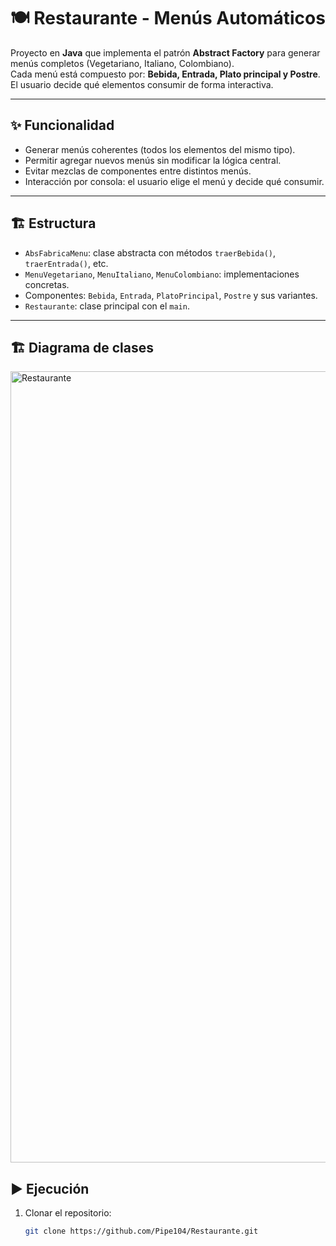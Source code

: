 # 🍽️ Restaurante - Menús Automáticos

Proyecto en **Java** que implementa el patrón **Abstract Factory** para generar menús completos (Vegetariano, Italiano, Colombiano).  
Cada menú está compuesto por: **Bebida, Entrada, Plato principal y Postre**.  
El usuario decide qué elementos consumir de forma interactiva.

---

## ✨ Funcionalidad
- Generar menús coherentes (todos los elementos del mismo tipo).
- Permitir agregar nuevos menús sin modificar la lógica central.
- Evitar mezclas de componentes entre distintos menús.
- Interacción por consola: el usuario elige el menú y decide qué consumir.

---

## 🏗️ Estructura
- `AbsFabricaMenu`: clase abstracta con métodos `traerBebida()`, `traerEntrada()`, etc.
- `MenuVegetariano`, `MenuItaliano`, `MenuColombiano`: implementaciones concretas.
- Componentes: `Bebida`, `Entrada`, `PlatoPrincipal`, `Postre` y sus variantes.
- `Restaurante`: clase principal con el `main`.

---

## 🏗️ Diagrama de clases
<img width="1110" height="1266" alt="Restaurante" src="https://github.com/user-attachments/assets/9478b0ef-7677-423e-aeb8-8e8b4a4f22b3" />


## ▶️ Ejecución
1. Clonar el repositorio:
   ```bash
   git clone https://github.com/Pipe104/Restaurante.git
